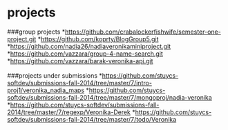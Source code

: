 # projects


###group projects
*https://github.com/crabalockerfishwife/semester-one-project.git
*https://github.com/koprty/BlogGroup5.git
*https://github.com/nadia26/nadiaveronikaminiproject.git
*https://github.com/vazzara/group-4-name-search.git
*https://github.com/vazzara/barak-veronika-api.git
<br>
<br>
###projects under submissions
*https://github.com/stuycs-softdev/submissions-fall-2014/tree/master/7/intro-proj1/veronika_nadia_maps
*https://github.com/stuycs-softdev/submissions-fall-2014/tree/master/7/mongoproj/nadia-veronika
*https://github.com/stuycs-softdev/submissions-fall-2014/tree/master/7/regexp/Veronika-Derek
*https://github.com/stuycs-softdev/submissions-fall-2014/tree/master/7/todo/Veronika
